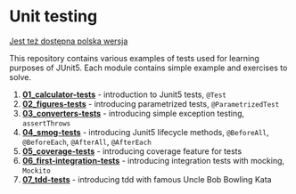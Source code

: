 # Unit testing

[Jest też dostępna polska wersja](README.pl.md)

This repository contains various examples of tests used for learning purposes of JUnit5.
Each module contains simple example and exercises to solve.

1. **[01_calculator-tests](01_calculator-tests/README.md)** - introduction to Junit5 tests, `@Test`
2. **[02_figures-tests](02_figures-tests/README.md)** - introducing parametrized tests, `@ParametrizedTest`
3. **[03_converters-tests](03_converters-tests/README.md)** - introducing simple exception testing, `assertThrows`
4. **[04_smog-tests](04_smog-tests/README.md)** - introducing Junit5 lifecycle methods, `@BeforeAll`, `@BeforeEach`, `@AfterAll`, `@AfterEach`
5. **[05_coverage-tests](05_coverage-tests/README.md)** - introducing coverage feature for tests
6. **[06_first-integration-tests](06_first-integration-tests/README.md)** - introducing integration tests with mocking, `Mockito`
7. **[07_tdd-tests](07_tdd-tests/README.md)** - introducing tdd with famous Uncle Bob Bowling Kata